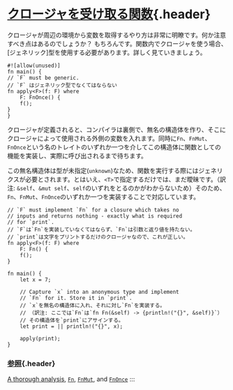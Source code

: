 # [クロージャを受け取る関数](#クロージャを受け取る関数){.header}

クロージャが周辺の環境から変数を取得するやり方は非常に明瞭です。何か注意すべき点はあるのでしょうか？
もちろんです。関数内でクロージャを使う場合、\[ジェネリック\]型を使用する必要があります。詳しく見ていきましょう。

    #![allow(unused)]
    fn main() {
    // `F` must be generic.
    // `F` はジェネリック型でなくてはならない
    fn apply<F>(f: F) where
        F: FnOnce() {
        f();
    }
    }

クロージャが定義されると、コンパイラは裏側で、無名の構造体を作り、そこにクロージャによって使用される外側の変数を入れます。同時に`Fn`、`FnMut`、`FnOnce`という名のトレイトのいずれか一つを介してこの構造体に関数としての機能を実装し、実際に呼び出されるまで待ちます。

この無名構造体は型が未指定(`unknown`)なため、関数を実行する際にはジェネリクスが必要とされます。とはいえ、`<T>`で指定するだけでは、まだ曖昧です。（訳注:
`&self`、`&mut self`、`self`のいずれをとるのかがわからないため）そのため、`Fn`、`FnMut`、`FnOnce`のいずれか一つを実装することで対応しています。

    // `F` must implement `Fn` for a closure which takes no
    // inputs and returns nothing - exactly what is required
    // for `print`.
    // `F`は`Fn`を実装していなくてはならず、`Fn`は引数と返り値を持たない。
    // `print`は文字をプリントするだけのクロージャなので、これが正しい。
    fn apply<F>(f: F) where
        F: Fn() {
        f();
    }

    fn main() {
        let x = 7;

        // Capture `x` into an anonymous type and implement
        // `Fn` for it. Store it in `print`.
        // `x`を無名の構造体に入れ、それに対し`Fn`を実装する。
        // （訳注: ここでは`Fn`は`fn Fn(&self) -> {println!("{}", &self)}`）
        // その構造体を`print`にアサインする。
        let print = || println!("{}", x);

        apply(print);
    }

### [参照](#参照){.header}

[A thorough
analysis](https://huonw.github.io/blog/2015/05/finding-closure-in-rust/),
[`Fn`](https://doc.rust-lang.org/std/ops/trait.Fn.html),
[`FnMut`](https://doc.rust-lang.org/std/ops/trait.FnMut.html), and
[`FnOnce`](https://doc.rust-lang.org/std/ops/trait.FnOnce.html)
:::

